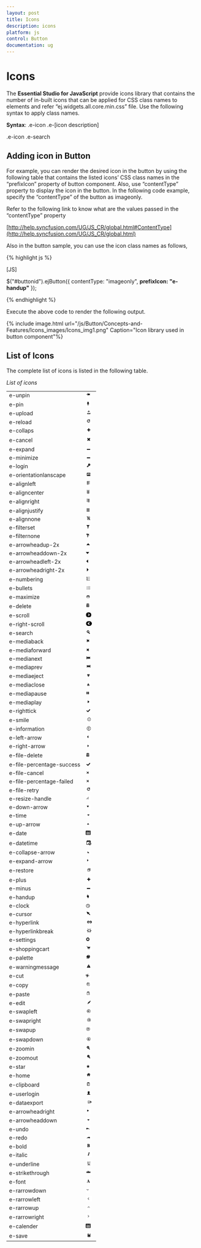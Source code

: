```yaml
---
layout: post
title: Icons
description: icons
platform: js
control: Button
documentation: ug
---
```


# Icons

The **Essential Studio for JavaScript** provide icons library that contains the number of in-built icons that can be applied for CSS class names to elements and refer “ej.widgets.all.core.min.css” file. Use the following syntax to apply class names.

**Syntax**: .e-icon .e-[icon description]

.e-icon .e-search

## Adding icon in Button

For example, you can render the desired icon in the button by using the following table that contains the listed icons’ CSS class names in the “prefixIcon” property of button component. Also, use “contentType” property to display the icon in the button. In the following code example, specify the “contentType” of the button as imageonly.    

Refer to the following link to know what are the values passed in the “contentType” property

[http://help.syncfusion.com/UG/JS_CR/global.html#ContentType](http://help.syncfusion.com/UG/JS_CR/global.html)

Also in the button sample, you can use the icon class names as follows,

{% highlight js %}

[JS]

$("#buttonid").ejButton({
                contentType: "imageonly",
**prefixIcon: "e-handup"**
            });



{% endhighlight %}



Execute the above code to render the following output.

{% include image.html url="/js/Button/Concepts-and-Features/Icons_images/Icons_img1.png" Caption="Icon library used in button component"%}

## List of Icons

The complete list of icons is listed in the following table.

_List of icons_

<table>
<tr>
<td>
e-unpin</td><td>
<img src="Icons_images\Icons_img2.png" alt="" width="15pt" height="14pt"</td></tr>
<tr>
<td>
e-pin</td><td>
<img src="Icons_images\Icons_img3.png" alt="" width="14pt" height="16pt"</td></tr>
<tr>
<td>
e-upload</td><td>
<img src="Icons_images\Icons_img4.png" alt="" width="17pt" height="15pt"</td></tr>
<tr>
<td>
e-reload</td><td>
<img src="Icons_images\Icons_img5.png" alt="" width="16pt" height="14pt"</td></tr>
<tr>
<td>
e-collaps</td><td>
<img src="Icons_images\Icons_img6.png" alt="" width="15pt" height="14pt"</td></tr>
<tr>
<td>
e-cancel</td><td>
<img src="Icons_images\Icons_img7.png" alt="" width="15pt" height="18pt"</td></tr>
<tr>
<td>
e-expand</td><td>
<img src="Icons_images\Icons_img8.png" alt="" width="16pt" height="10pt"</td></tr>
<tr>
<td>
e-minimize</td><td>
<img src="Icons_images\Icons_img9.png" alt="" width="16pt" height="10pt"</td></tr>
<tr>
<td>
e-login</td><td>
<img src="Icons_images\Icons_img10.png" alt="" width="16pt" height="14pt"</td></tr>
<tr>
<td>
e-orientationlanscape</td><td>
<img src="Icons_images\Icons_img11.png" alt="" width="15pt" height="14pt"</td></tr>
<tr>
<td>
e-alignleft</td><td>
<img src="Icons_images\Icons_img12.png" alt="" width="15pt" height="16pt"</td></tr>
<tr>
<td>
e-aligncenter</td><td>
<img src="Icons_images\Icons_img13.png" alt="" width="14pt" height="14pt"</td></tr>
<tr>
<td>
e-alignright</td><td>
<img src="Icons_images\Icons_img14.png" alt="" width="15pt" height="16pt"</td></tr>
<tr>
<td>
e-alignjustify</td><td>
<img src="Icons_images\Icons_img15.png" alt="" width="13pt" height="14pt"</td></tr>
<tr>
<td>
e-alignnone</td><td>
<img src="Icons_images\Icons_img16.png" alt="" width="16pt" height="14pt"</td></tr>
<tr>
<td>
e-filterset</td><td>
<img src="Icons_images\Icons_img17.png" alt="" width="14pt" height="14pt"</td></tr>
<tr>
<td>
e-filternone</td><td>
<img src="Icons_images\Icons_img18.png" alt="" width="11pt" height="13pt"</td></tr>
<tr>
<td>
e-arrowheadup-2x</td><td>
<img src="Icons_images\Icons_img19.png" alt="" width="14pt" height="13pt"</td></tr>
<tr>
<td>
e-arrowheaddown-2x</td><td>
 <img src="Icons_images\Icons_img20.png" alt="" width="12pt" height="14pt"</td></tr>
<tr>
<td>
e-arrowheadleft-2x</td><td>
 <img src="Icons_images\Icons_img21.png" alt="" width="10pt" height="12pt"</td></tr>
<tr>
<td>
e-arrowheadright-2x</td><td>
 <img src="Icons_images\Icons_img22.png" alt="" width="10pt" height="14pt"</td></tr>
<tr>
<td>
e-numbering</td><td>
<img src="Icons_images\Icons_img23.png" alt="" width="14pt" height="16pt"</td></tr>
<tr>
<td>
e-bullets</td><td>
<img src="Icons_images\Icons_img24.png" alt="" width="14pt" height="15pt"</td></tr>
<tr>
<td>
e-maximize</td><td>
<img src="Icons_images\Icons_img25.png" alt="" width="13pt" height="12pt"</td></tr>
<tr>
<td>
e-delete</td><td>
<img src="Icons_images\Icons_img26.png" alt="" width="12pt" height="17pt"</td></tr>
<tr>
<td>
e-scroll</td><td>
<img src="Icons_images\Icons_img27.png" alt="" width="15pt" height="14pt"</td></tr>
<tr>
<td>
e-right-scroll</td><td>
<img src="Icons_images\Icons_img28.png" alt="" width="16pt" height="16pt"</td></tr>
<tr>
<td>
e-search</td><td>
<img src="Icons_images\Icons_img29.png" alt="" width="15pt" height="14pt"</td></tr>
<tr>
<td>
e-mediaback</td><td>
<img src="Icons_images\Icons_img30.png" alt="" width="13pt" height="14pt"</td></tr>
<tr>
<td>
e-mediaforward</td><td>
<img src="Icons_images\Icons_img31.png" alt="" width="11pt" height="14pt"</td></tr>
<tr>
<td>
e-medianext</td><td>
<img src="Icons_images\Icons_img32.png" alt="" width="15pt" height="14pt"</td></tr>
<tr>
<td>
e-mediaprev</td><td>
<img src="Icons_images\Icons_img33.png" alt="" width="15pt" height="14pt"</td></tr>
<tr>
<td>
e-mediaeject</td><td>
<img src="Icons_images\Icons_img34.png" alt="" width="14pt" height="15pt"</td></tr>
<tr>
<td>
e-mediaclose</td><td>
<img src="Icons_images\Icons_img35.png" alt="" width="14pt" height="15pt"</td></tr>
<tr>
<td>
e-mediapause</td><td>
<img src="Icons_images\Icons_img36.png" alt="" width="12pt" height="13pt"</td></tr>
<tr>
<td>
e-mediaplay</td><td>
<img src="Icons_images\Icons_img37.png" alt="" width="14pt" height="15pt"</td></tr>
<tr>
<td>
e-righttick</td><td>
<img src="Icons_images\Icons_img38.png" alt="" width="15pt" height="12pt"</td></tr>
<tr>
<td>
e-smile</td><td>
<img src="Icons_images\Icons_img39.png" alt="" width="16pt" height="16pt"</td></tr>
<tr>
<td>
e-information</td><td>
<img src="Icons_images\Icons_img40.png" alt="" width="16pt" height="15pt"</td></tr>
<tr>
<td>
e-left-arrow</td><td>
 <img src="Icons_images\Icons_img41.png" alt="" width="12pt" height="14pt"</td></tr>
<tr>
<td>
e-right-arrow</td><td>
 <img src="Icons_images\Icons_img42.png" alt="" width="10pt" height="13pt"</td></tr>
<tr>
<td>
e-file-delete</td><td>
 <img src="Icons_images\Icons_img43.png" alt="" width="12pt" height="17pt"</td></tr>
<tr>
<td>
e-file-percentage-success</td><td>
 <img src="Icons_images\Icons_img44.png" alt="" width="15pt" height="12pt"</td></tr>
<tr>
<td>
e-file-cancel</td><td>
 <img src="Icons_images\Icons_img45.png" alt="" width="11pt" height="13pt"</td></tr>
<tr>
<td>
e-file-percentage-failed</td><td>
 <img src="Icons_images\Icons_img46.png" alt="" width="11pt" height="13pt"</td></tr>
<tr>
<td>
e-file-retry</td><td>
 <img src="Icons_images\Icons_img47.png" alt="" width="16pt" height="14pt"</td></tr>
<tr>
<td>
e-resize-handle</td><td>
  <img src="Icons_images\Icons_img48.png" alt="" width="12pt" height="14pt"</td></tr>
<tr>
<td>
e-down-arrow</td><td>
 <img src="Icons_images\Icons_img49.png" alt="" width="14pt" height="12pt"</td></tr>
<tr>
<td>
e-time</td><td>
 <img src="Icons_images\Icons_img50.png" alt="" width="13pt" height="14pt"</td></tr>
<tr>
<td>
e-up-arrow</td><td>
 <img src="Icons_images\Icons_img51.png" alt="" width="12pt" height="12pt"</td></tr>
<tr>
<td>
e-date</td><td>
 <img src="Icons_images\Icons_img52.png" alt="" width="14pt" height="17pt"</td></tr>
<tr>
<td>
e-datetime</td><td>
 <img src="Icons_images\Icons_img53.png" alt="" width="16pt" height="18pt"</td></tr>
<tr>
<td>
e-collapse-arrow</td><td>
 <img src="Icons_images\Icons_img54.png" alt="" width="13pt" height="11pt"</td></tr>
<tr>
<td>
e-expand-arrow</td><td>
 <img src="Icons_images\Icons_img55.png" alt="" width="12pt" height="14pt"</td></tr>
<tr>
<td>
e-restore</td><td>
 <img src="Icons_images\Icons_img56.png" alt="" width="16pt" height="19pt"</td></tr>
<tr>
<td>
e-plus</td><td>
 <img src="Icons_images\Icons_img57.png" alt="" width="15pt" height="14pt"</td></tr>
<tr>
<td>
e-minus</td><td>
 <img src="Icons_images\Icons_img58.png" alt="" width="16pt" height="10pt"</td></tr>
<tr>
<td>
e-handup</td><td>
 <img src="Icons_images\Icons_img59.png" alt="" width="12pt" height="14pt"</td></tr>
<tr>
<td>
e-clock</td><td>
 <img src="Icons_images\Icons_img60.png" alt="" width="13pt" height="11pt"</td></tr>
<tr>
<td>
e-cursor</td><td>
 <img src="Icons_images\Icons_img61.png" alt="" width="14pt" height="14pt"</td></tr>
<tr>
<td>
e-hyperlink</td><td>
<img src="Icons_images\Icons_img62.png" alt="" width="20pt" height="12pt"</td></tr>
<tr>
<td>
e-hyperlinkbreak</td><td>
 <img src="Icons_images\Icons_img63.png" alt="" width="20pt" height="14pt"</td></tr>
<tr>
<td>
e-settings</td><td>
  <img src="Icons_images\Icons_img64.png" alt="" width="13pt" height="14pt"</td></tr>
<tr>
<td>
e-shoppingcart</td><td>
 <img src="Icons_images\Icons_img65.png" alt="" width="16pt" height="17pt"</td></tr>
<tr>
<td>
e-palette</td><td>
  <img src="Icons_images\Icons_img66.png" alt="" width="14pt" height="14pt"</td></tr>
<tr>
<td>
e-warningmessage</td><td>
 <img src="Icons_images\Icons_img67.png" alt="" width="15pt" height="16pt"</td></tr>
<tr>
<td>
e-cut</td><td>
  <img src="Icons_images\Icons_img68.png" alt="" width="13pt" height="14pt"</td></tr>
<tr>
<td>
e-copy</td><td>
 <img src="Icons_images\Icons_img69.png" alt="" width="14pt" height="17pt"</td></tr>
<tr>
<td>
e-paste</td><td>
 <img src="Icons_images\Icons_img70.png" alt="" width="14pt" height="15pt"</td></tr>
<tr>
<td>
e-edit</td><td>
<img src="Icons_images\Icons_img71.png" alt="" width="18pt" height="13pt"</td></tr>
<tr>
<td>
e-swapleft</td><td>
 <img src="Icons_images\Icons_img72.png" alt="" width="16pt" height="15pt"</td></tr>
<tr>
<td>
e-swapright</td><td>
<img src="Icons_images\Icons_img73.png" alt="" width="16pt" height="15pt"</td></tr>
<tr>
<td>
e-swapup</td><td>
 <img src="Icons_images\Icons_img74.png" alt="" width="16pt" height="17pt"</td></tr>
<tr>
<td>
e-swapdown</td><td>
<img src="Icons_images\Icons_img75.png" alt="" width="16pt" height="17pt"</td></tr>
<tr>
<td>
e-zoomin</td><td>
<img src="Icons_images\Icons_img76.png" alt="" width="14pt" height="14pt"</td></tr>
<tr>
<td>
e-zoomout</td><td>
<img src="Icons_images\Icons_img77.png" alt="" width="16pt" height="17pt"</td></tr>
<tr>
<td>
e-star</td><td>
 <img src="Icons_images\Icons_img78.png" alt="" width="12pt" height="11pt"</td></tr>
<tr>
<td>
e-home</td><td>
<img src="Icons_images\Icons_img79.png" alt="" width="16pt" height="14pt"</td></tr>
<tr>
<td>
e-clipboard</td><td>
 <img src="Icons_images\Icons_img80.png" alt="" width="14pt" height="18pt"</td></tr>
<tr>
<td>
e-userlogin</td><td>
 <img src="Icons_images\Icons_img81.png" alt="" width="15pt" height="14pt"</td></tr>
<tr>
<td>
e-dataexport</td><td>
<img src="Icons_images\Icons_img82.png" alt="" width="19pt" height="15pt"</td></tr>
<tr>
<td>
e-arrowheadright</td><td>
 <img src="Icons_images\Icons_img83.png" alt="" width="14pt" height="15pt"</td></tr>
<tr>
<td>
e-arrowheaddown</td><td>
<img src="Icons_images\Icons_img84.png" alt="" width="13pt" height="14pt"</td></tr>
<tr>
<td>
e-undo</td><td>
 <img src="Icons_images\Icons_img85.png" alt="" width="13pt" height="15pt"</td></tr>
<tr>
<td>
e-redo</td><td>
<img src="Icons_images\Icons_img86.png" alt="" width="16pt" height="13pt"</td></tr>
<tr>
<td>
e-bold</td><td>
<img src="Icons_images\Icons_img87.png" alt="" width="14pt" height="14pt"</td></tr>
<tr>
<td>
e-italic</td><td>
<img src="Icons_images\Icons_img88.png" alt="" width="16pt" height="14pt"</td></tr>
<tr>
<td>
e-underline</td><td>
<img src="Icons_images\Icons_img89.png" alt="" width="17pt" height="17pt"</td></tr>
<tr>
<td>
e-strikethrough</td><td>
 <img src="Icons_images\Icons_img90.png" alt="" width="16pt" height="14pt"</td></tr>
<tr>
<td>
e-font</td><td>
<img src="Icons_images\Icons_img91.png" alt="" width="15pt" height="15pt"</td></tr>
<tr>
<td>
e-rarrowdown</td><td>
 <img src="Icons_images\Icons_img92.png" alt="" width="11pt" height="13pt"</td></tr>
<tr>
<td>
e-rarrowleft</td><td>
<img src="Icons_images\Icons_img93.png" alt="" width="16pt" height="15pt"</td></tr>
<tr>
<td>
e-rarrowup</td><td>
<img src="Icons_images\Icons_img94.png" alt="" width="14pt" height="11pt"</td></tr>
<tr>
<td>
e-rarrowright</td><td>
<img src="Icons_images\Icons_img95.png" alt="" width="14pt" height="16pt"</td></tr>
<tr>
<td>
e-calender</td><td>
 <img src="Icons_images\Icons_img96.png" alt="" width="14pt" height="17pt"</td></tr>
<tr>
<td>
e-save</td><td>
<img src="Icons_images\Icons_img97.png" alt="" width="17pt" height="16pt"</td></tr>
</table>


